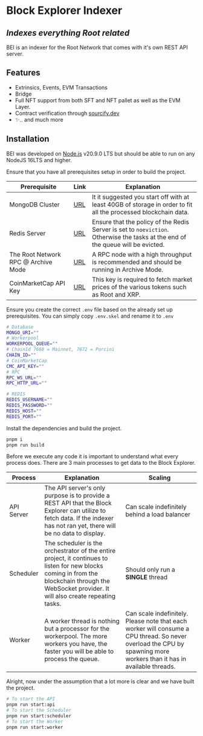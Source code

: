 # Block Explorer Indexer

## _Indexes everything Root related_

BEI is an indexer for the Root Network that comes with it's own REST API server.

## Features

- Extrinsics, Events, EVM Transactions
- Bridge
- Full NFT support from both SFT and NFT pallet as well as the EVM Layer.
- Contract verification through [sourcify.dev](https://sourcify.dev/)
- ✨.. and much more

## Installation

BEI was developed on [Node.js](https://nodejs.org/) v20.9.0 LTS but should be able to run on any NodeJS 16LTS and higher.

Ensure that you have all prerequisites setup in order to build the project.

| Prerequisite                        | Link                                                   | Explanation                                                                                                                     |
| ----------------------------------- | ------------------------------------------------------ | ------------------------------------------------------------------------------------------------------------------------------- |
| MongoDB Cluster                     | [URL](https://www.mongodb.com/)                        | It it suggested you start off with at least 40GB of storage in order to fit all the processed blockchain data.                  |
| Redis Server                        | [URL](https://redis.io/)                               | Ensure that the policy of the Redis Server is set to `noeviction`. Otherwise the tasks at the end of the queue will be evicted. |
| The Root Network RPC @ Archive Mode | [URL](https://github.com/futureversecom/trn-seed/)     | A RPC node with a high throughput is recommended and should be running in Archive Mode.                                         |
| CoinMarketCap API Key               | [URL](https://coinmarketcap.com/api/documentation/v1/) | This key is required to fetch market prices of the various tokens such as Root and XRP.                                         |

Ensure you create the correct `.env` file based on the already set up prerequisites. You can simply copy `.env.skel` and rename it to `.env`

```sh
# Database
MONGO_URI=""
# Workerpool
WORKERPOOL_QUEUE=""
# ChainId 7668 = Mainnet, 7672 = Porcini
CHAIN_ID=""
# CoinMarketCap
CMC_API_KEY=""
# RPC
RPC_WS_URL=""
RPC_HTTP_URL=""

# REDIS
REDIS_USERNAME=""
REDIS_PASSWORD=""
REDIS_HOST=""
REDIS_PORT=""

```

Install the dependencies and build the project.

```sh
pnpm i
pnpm run build
```

Before we execute any code it is important to understand what every process does. There are 3 main processes to get data to the Block Explorer.

| Process    | Explanation                                                                                                                                                                                       | Scaling                                                                                                                                                              |
| ---------- | ------------------------------------------------------------------------------------------------------------------------------------------------------------------------------------------------- | -------------------------------------------------------------------------------------------------------------------------------------------------------------------- |
| API Server | The API server's only purpose is to provide a REST API that the Block Explorer can utilize to fetch data. If the indexer has not ran yet, there will be no data to display.                       | Can scale indefinitely behind a load balancer                                                                                                                        |
| Scheduler  | The scheduler is the orchestrator of the entire project, it continues to listen for new blocks coming in from the blockchain through the WebSocket provider. It will also create repeating tasks. | Should only run a **SINGLE** thread                                                                                                                                  |
| Worker     | A worker thread is nothing but a processor for the workerpool. The more workers you have, the faster you will be able to process the queue.                                                       | Can scale indefinitely. Please note that each worker will consume a CPU thread. So never overload the CPU by spawning more workers than it has in available threads. |

Alright, now under the assumption that a lot more is clear and we have built the project.

```sh
# To start the API
pnpm run start:api
# To start the Scheduler
pnpm run start:scheduler
# To start the Worker
pnpm run start:worker
```
